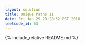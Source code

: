 ```yaml
---
layout: solution
title: Unique Paths II
date: Fri Jan 29 23:28:52 PST 2016
leetcode_id: 63
---
```

{% include_relative README.md %}

